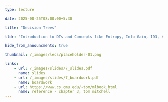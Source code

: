 ```yaml
---
type: lecture

date: 2025-08-25T08:00:00+5:30

title: "Decision Trees"

tldr: "Introduction to DTs and Concepts like Entropy, Info Gain, ID3, Avoiding Overfitting"

hide_from_announcments: true

thumbnail: /_images/lecs/placeholder-01.png

links: 
    - url: /_images/slides/7_slides.pdf
      name: slides
    - url: /_images/slides/7_boardwork.pdf
      name: boardwork  
    - url: https://www.cs.cmu.edu/~tom/mlbook.html
      name: reference - chapter 3, tom mitchell
---
```

